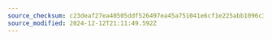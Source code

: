 ```yaml
---
source_checksum: c23deaf27ea40505ddf526497ea45a751041e6cf1e225abb1096c332856e1022
source_modified: 2024-12-12T21:11:49.592Z
---
```


